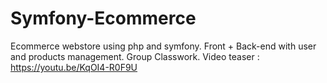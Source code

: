 # Symfony-Ecommerce
Ecommerce webstore using php and symfony.
Front + Back-end with user and products management.
Group Classwork.
Video teaser : https://youtu.be/KqOI4-R0F9U
